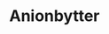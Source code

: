 # Anionbytter

<!-- #anki/tag/med/Endocrinology #anki/deck/Medicine #anki/tag/med/Cardiology #anki/tag/med/Pharmacology -->

<!-- {BearID:F7A88363-A3EB-4C5F-AD06-30BC5C194B95-24378-0000E66E0999D87E} -->
